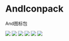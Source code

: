 # AndIconpack
And图标包

<img src="https://github.com/hujincan/AndIconpack/tree/master/Screenshot/Screenshot_1.png?raw=true"/>

<img src="https://github.com/hujincan/AndIconpack/tree/master/Screenshot/Screenshot_4.png?raw=true"/>

<img src="https://github.com/hujincan/AndIconpack/tree/master/Screenshot/Screenshot_2.png?raw=true"/>

<img src="https://github.com/hujincan/AndIconpack/tree/master/Screenshot/Screenshot_3.png?raw=true"/>

<img src="https://github.com/hujincan/AndIconpack/tree/master/Screenshot/Screenshot_5.png?raw=true"/>

<img src="https://github.com/hujincan/AndIconpack/tree/master/Screenshot/Screenshot_1.png?raw=true"/>
